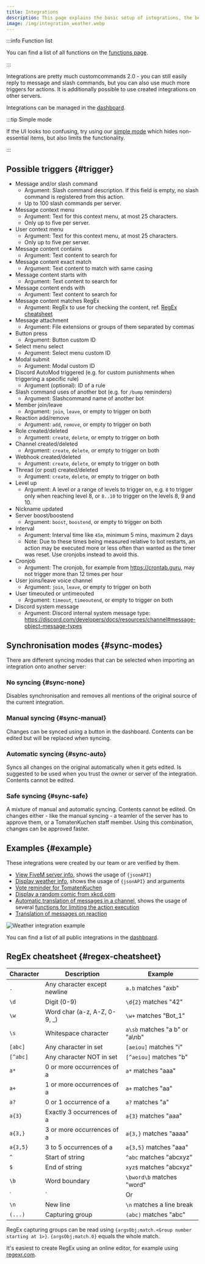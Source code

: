 ```yaml
---
title: Integrations
description: This page explains the basic setup of integrations, the better version of customcommands.
image: /img/integration_weather.webp
---
```


:::info Function list

You can find a list of all functions on the [functions page](/category/action-functions).

:::

Integrations are pretty much customcommands 2.0 - you can still easily reply to message and slash commands, but you can also use much more triggers for actions.
It is additionally possible to use created integrations on other servers.

Integrations can be managed in the [dashboard](https://tomatenkuchen.com/dashboard/integrations).

:::tip Simple mode

If the UI looks too confusing, try using our [simple mode](https://tomatenkuchen.com/dashboard/integrations?cc=1) which hides non-essential items, but also limits the functionality.

:::

## Possible triggers {#trigger}

- Message and/or slash command
	- Argument: Slash command description. If this field is empty, no slash command is registered from this action.
	- Up to 100 slash commands per server.
- Message context menu
	- Argument: Text for this context menu, at most 25 characters.
	- Only up to five per server.
- User context menu
	- Argument: Text for this context menu, at most 25 characters.
	- Only up to five per server.
- Message content contains
	- Argument: Text content to search for
- Message content exact match
	- Argument: Text content to match with same casing
- Message content starts with
	- Argument: Text content to search for
- Message content ends with
	- Argument: Text content to search for
- Message content matches RegEx
	- Argument: RegEx to use for checking the content, ref. [RegEx cheatsheet](#regex-cheatsheet)
- Message attachment
	- Argument: File extensions or groups of them separated by commas
- Button press
	- Argument: Button custom ID
- Select menu select
	- Argument: Select menu custom ID
- Modal submit
	- Argument: Modal custom ID
- Discord AutoMod triggered (e.g. for custom punishments when triggering a specific rule)
	- Argument (optional): ID of a rule
- Slash command uses of another bot (e.g. for `/bump` reminders)
	- Argument: Slashcommand name of another bot
- Member join/leave
	- Argument: `join`, `leave`, or empty to trigger on both
- Reaction add/remove
	- Argument: `add`, `remove`, or empty to trigger on both
- Role created/deleted
	- Argument: `create`, `delete`, or empty to trigger on both
- Channel created/deleted
	- Argument: `create`, `delete`, or empty to trigger on both
- Webhook created/deleted
	- Argument: `create`, `delete`, or empty to trigger on both
- Thread (or post) created/deleted
	- Argument: `create`, `delete`, or empty to trigger on both
- Level up
	- Argument: A level or a range of levels to trigger on, e.g. `8` to trigger only when reaching level 8, or `8..10` to trigger on the levels 8, 9 and 10.
- Nickname updated
- Server boost/boostend
	- Argument: `boost`, `boostend`, or empty to trigger on both
- Interval
	- Argument: Interval time like `45m`, minimum 5 mins, maximum 2 days
	- Note: Due to these times being measured relative to bot restarts, an action may be executed more or less often than wanted as the timer was reset. Use cronjobs instead to avoid this.
- Cronjob
	- Argument: The cronjob, for example from https://crontab.guru, may not trigger more than 12 times per hour
- User joins/leave voice channel
	- Argument: `join`, `leave`, or empty to trigger on both
- User timeouted or untimeouted
	- Argument: `timeout`, `timeoutend`, or empty to trigger on both
- Discord system message
	- Argument: Discord internal system message type: https://discord.com/developers/docs/resources/channel#message-object-message-types

## Synchronisation modes {#sync-modes}

There are different syncing modes that can be selected when importing an integration onto another server:

### No syncing {#sync-none}

Disables synchronisation and removes all mentions of the original source of the current integration.

### Manual syncing {#sync-manual}

Changes can be synced using a button in the dashboard. Contents can be edited but will be replaced when syncing.

### Automatic syncing {#sync-auto}

Syncs all changes on the original automatically when it gets edited. Is suggested to be used when you trust the owner or server of the integration. Contents cannot be edited.

### Safe syncing {#sync-safe}

A mixture of manual and automatic syncing. Contents cannot be edited. On changes either - like the manual syncing - a teamler of the server has to approve them, or a TomatenKuchen staff member. Using this combination, changes can be approved faster.

## Examples {#example}

These integrations were created by our team or are verified by them.

- [View FiveM server info](https://tomatenkuchen.com/dashboard/integrations?info=fivem), shows the usage of `{jsonAPI}`
- [Display weather info](https://tomatenkuchen.com/dashboard/integrations?info=weather), shows the usage of `{jsonAPI}` and arguments
- [Vote reminder for TomatenKuchen](https://tomatenkuchen.com/dashboard/integrations?info=vote-reminder)
- [Display a random comic from xkcd.com](https://tomatenkuchen.com/dashboard/integrations?info=xkcd)
- [Automatic translation of messages in a channel](https://tomatenkuchen.com/dashboard/integrations?info=autotranslate), shows the usage of several [functions for limiting the action execution](/functions/control)
- [Translation of messages on reaction](https://tomatenkuchen.com/dashboard/integrations?info=flag-reaction-translate)

![Weather integration example](/img/integration_weather.webp)

You can find a list of all public integrations in the [dashboard](https://tomatenkuchen.com/dashboard/integrations).

## RegEx cheatsheet {#regex-cheatsheet}

| Character | Description                  | Example                        |
|-----------|------------------------------|--------------------------------|
| `.`       | Any character except newline | `a.b` matches "axb"            |
| `\d`      | Digit (0-9)                  | `\d{2}` matches "42"           |
| `\w`      | Word char (a-z, A-Z, 0-9, _) | `\w+` matches "Bot_1"          |
| `\s`      | Whitespace character         | `a\sb` matches "a b" or "a\nb" |
| `[abc]`   | Any character in set         | `[aeiou]` matches "i"          |
| `[^abc]`  | Any character NOT in set     | `[^aeiou]` matches "b"         |
| `a*`      | 0 or more occurrences of a   | `a*` matches "aaa"             |
| `a+`      | 1 or more occurrences of a   | `a+` matches "aa"              |
| `a?`      | 0 or 1 occurrence of a       | `a?` matches "a"               |
| `a{3}`    | Exactly 3 occurrences of a   | `a{3}` matches "aaa"           |
| `a{3,}`   | 3 or more occurrences of a   | `a{3,}` matches "aaaa"         |
| `a{3,5}`  | 3 to 5 occurrences of a      | `a{3,5}` matches "aaa"         |
| `^`       | Start of string              | `^abc` matches "abcxyz"        |
| `$`       | End of string                | `xyz$` matches "abcxyz"        |
| `\b`      | Word boundary                | `\bword\b` matches "word"      |
| `|`       | Or                           | `a|b` matches "a" or "b"       |
| `\n`      | New line                     | `\n` matches a line break      |
| `(...)`   | Capturing group              | `(abc)` matches "abc"          |

RegEx capturing groups can be read using `{argsObj;match.<Group number starting at 1>}`.
`{argsObj;match.0}` equals the whole match.

It's easiest to create RegEx using an online editor, for example using [regexr.com](https://regexr.com).

